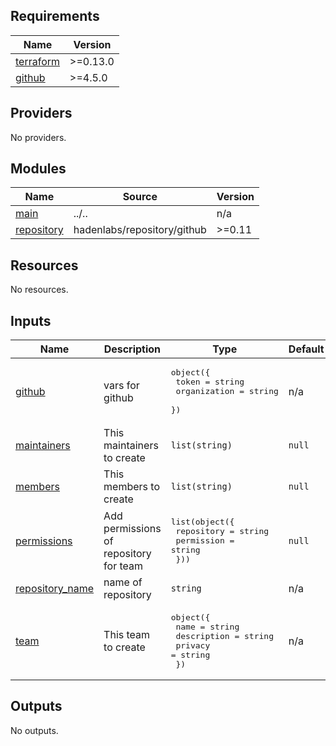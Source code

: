 <!-- BEGIN_TF_DOCS -->
## Requirements

| Name | Version |
|------|---------|
| <a name="requirement_terraform"></a> [terraform](#requirement\_terraform) | >=0.13.0 |
| <a name="requirement_github"></a> [github](#requirement\_github) | >=4.5.0 |

## Providers

No providers.

## Modules

| Name | Source | Version |
|------|--------|---------|
| <a name="module_main"></a> [main](#module\_main) | ../.. | n/a |
| <a name="module_repository"></a> [repository](#module\_repository) | hadenlabs/repository/github | >=0.11 |

## Resources

No resources.

## Inputs

| Name | Description | Type | Default | Required |
|------|-------------|------|---------|:--------:|
| <a name="input_github"></a> [github](#input\_github) | vars for github | <pre>object({<br>    token        = string<br>    organization = string<br>  })</pre> | n/a | yes |
| <a name="input_maintainers"></a> [maintainers](#input\_maintainers) | This maintainers to create | `list(string)` | `null` | no |
| <a name="input_members"></a> [members](#input\_members) | This members to create | `list(string)` | `null` | no |
| <a name="input_permissions"></a> [permissions](#input\_permissions) | Add permissions of repository for team | <pre>list(object({<br>    repository = string<br>    permission = string<br>  }))</pre> | `null` | no |
| <a name="input_repository_name"></a> [repository\_name](#input\_repository\_name) | name of repository | `string` | n/a | yes |
| <a name="input_team"></a> [team](#input\_team) | This team to create | <pre>object({<br>    name        = string<br>    description = string<br>    privacy     = string<br>  })</pre> | n/a | yes |

## Outputs

No outputs.
<!-- END_TF_DOCS -->